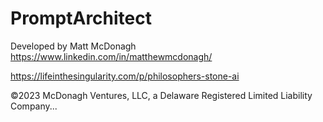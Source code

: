 # PromptArchitect
Developed by Matt McDonagh https://www.linkedin.com/in/matthewmcdonagh/

https://lifeinthesingularity.com/p/philosophers-stone-ai

©2023 McDonagh Ventures, LLC, a Delaware Registered Limited Liability Company...
